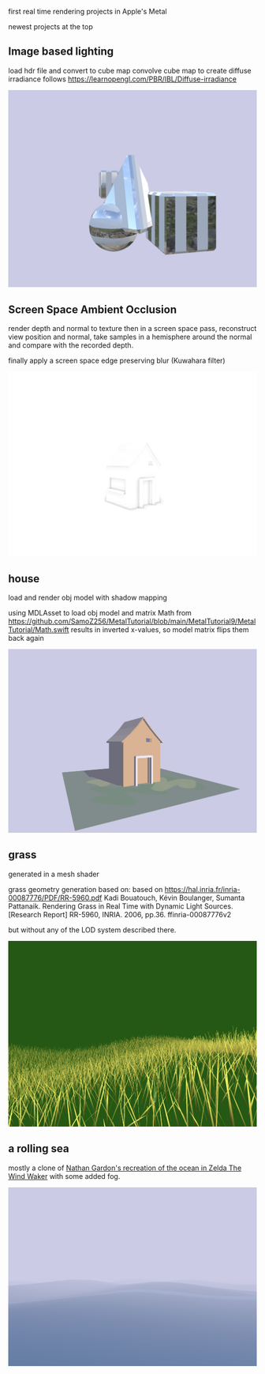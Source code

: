 first real time rendering projects in Apple's Metal

newest projects at the top

Image based lighting
---

load hdr file and convert to cube map
convolve cube map to create diffuse irradiance
follows https://learnopengl.com/PBR/IBL/Diffuse-irradiance

![ibl](hdri.png)


Screen Space Ambient Occlusion
---

render depth and normal to texture
then in a screen space pass, reconstruct view position and normal, take samples in a hemisphere around the normal and compare with the recorded depth.

finally apply a screen space edge preserving blur (Kuwahara filter)

![ssao](ssao.png)

house
---

load and render obj model with shadow mapping

using MDLAsset to load obj model and matrix Math from 
https://github.com/SamoZ256/MetalTutorial/blob/main/MetalTutorial9/MetalTutorial/Math.swift
results in inverted x-values, so model matrix flips them back again

![house](house.png)

grass
---
 
generated in a mesh shader

grass geometry generation based on:
based on https://hal.inria.fr/inria-00087776/PDF/RR-5960.pdf Kadi Bouatouch, Kévin Boulanger, Sumanta Pattanaik. Rendering Grass in Real Time with Dynamic Light Sources. [Research Report] RR-5960, INRIA. 2006, pp.36. ffinria-00087776v2

but without any of the LOD system described there.

![grass](grass.png)

a rolling sea
---
    
mostly a clone of [Nathan Gardon's recreation of the ocean in
Zelda The Wind Waker](https://medium.com/@gordonnl/the-ocean-170fdfd659f1)
with some added fog.

![ocean](ocean.png)


